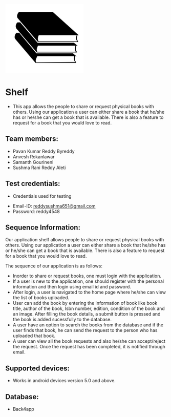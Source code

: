 ![](Logo.PNG)

# Shelf
- This app allows the people to share or request physical books with others. Using our application a user can either share a book that he/she has or he/she can get a book that is available. There is also a feature to request for a book that you would love to read.

## Team members:

- Pavan Kumar Reddy Byreddy
- Anvesh Rokanlawar
- Samanth Gourineni
- Sushma Rani Reddy Aleti

## Test credentials:

* Credentials used for testing
- Email-ID: reddysushma651@gmail.com
- Password: reddy4548
 

## Sequence Information:

Our application shelf allows people to share or request physical books with others. Using our application a user can either share a book that he/she has or he/she can get a book that is available. There is also a feature to request for a book that you would love to read. 

The sequence of our application is as follows:
* Inorder to share or request books, one must login with the application.
* If a user is new to the application, one should register with the personal information and then login using email id and password.
* After login, a user is navigated to the home page where he/she can view the list of books uploaded.
* User can add the book by entering the information of book like book title, author of the book, Isbn number, edition, condition of the book and an image. After filling the book details, a submit button is pressed and the book is added sucessfully to the database. 
* A user have an option to search the books from the database and if the user finds that book, he can send the request to the person who has uploaded that book.
* A user can view all the book requests and also he/she can accept/reject the request. Once the request has been completed, it is notified through email.

## Supported devices:

* Works in android devices version 5.0 and above.

## Database:

* Back4app

